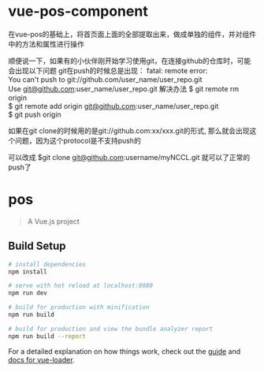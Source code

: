 # vue-pos-component
在vue-pos的基础上，将首页面上面的全部提取出来，做成单独的组件，并对组件中的方法和属性进行操作

顺便说一下，如果有的小伙伴刚开始学习使用git，在连接github的仓库时，可能会出现以下问题
git在push的时候总是出现：
fatal: remote error:  
You can't push to git://github.com/user_name/user_repo.git  
Use git@github.com:user_name/user_repo.git
解决办法
$ git remote rm origin  
$ git remote add origin git@github.com:user_name/user_repo.git  
$ git push origin

如果在git clone的时候用的是git://github.com:xx/xxx.git的形式, 那么就会出现这个问题，因为这个protocol是不支持push的

可以改成
$git clone git@github.com:username/myNCCL.git 就可以了正常的push了


# pos

> A Vue.js project

## Build Setup

``` bash
# install dependencies
npm install

# serve with hot reload at localhost:8080
npm run dev

# build for production with minification
npm run build

# build for production and view the bundle analyzer report
npm run build --report
```

For a detailed explanation on how things work, check out the [guide](http://vuejs-templates.github.io/webpack/) and [docs for vue-loader](http://vuejs.github.io/vue-loader).
